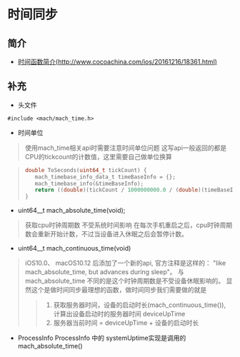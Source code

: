 # 时间同步

## 简介

- [时间函数简介(http://www.cocoachina.com/ios/20161216/18361.html)](http://www.cocoachina.com/ios/20161216/18361.html)


## 补充

- 头文件

>
```
#include <mach/mach_time.h>
```

- 时间单位
> 使用mach_time相关api时需要注意时间单位问题
> 这写api一般返回的都是CPU的tickcount的计数值，这里需要自己做单位换算

>```C
>double ToSeconds(uint64_t tickCount) {
>    mach_timebase_info_data_t timeBaseInfo = {};
>    mach_timebase_info(&timeBaseInfo);
>    return ((double)(tickCount / 1000000000.0 / (double)(timeBaseInfo.denom) * (double)(timeBaseInfo.numer)));
>}
>
>```

- uint64__t mach_absolute_time(void);

> 获取cpu时钟周期数
> 不受系统时间影响
> 在每次手机重启之后，cpu时钟周期数会重新开始计数，不过当设备进入休眠之后会暂停计数。

- uint64__t mach_continuous_time(void)

> iOS10.0、 macOS10.12 后添加了一个新的api, 官方注释是这样的： "like mach_absolute_time, but advances during sleep"。
> 与 mach_absolute_time 不同的是这个时钟周期数是不受设备休眠影响的。
> 显然这个是做时间同步最理想的函数，做时间同步我们需要做的就是
> > 1. 获取服务器时间，设备的启动时长(mach_continuous_time()), 计算出设备启动时的服务器时间 deviceUpTime
> > 2. 服务器当前时间 = deviceUpTime + 设备的启动时长

- ProcessInfo
ProcessInfo 中的 systemUptime实现是调用的mach_absolute_time()
